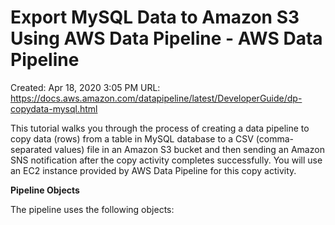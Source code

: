 # Export MySQL Data to Amazon S3 Using AWS Data Pipeline - AWS Data Pipeline

Created: Apr 18, 2020 3:05 PM
URL: https://docs.aws.amazon.com/datapipeline/latest/DeveloperGuide/dp-copydata-mysql.html

This tutorial walks you through the process of creating a data pipeline to copy data (rows) from a table in MySQL database to a CSV (comma-separated values) file in an Amazon S3 bucket and then sending an Amazon SNS notification after the copy activity completes successfully. You will use an EC2 instance provided by AWS Data Pipeline for this copy activity.

**Pipeline Objects**

The pipeline uses the following objects: